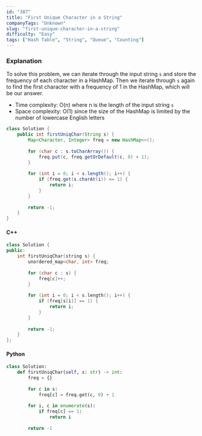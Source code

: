 ```yaml
---
id: "387"
title: "First Unique Character in a String"
companyTags: "Unknown"
slug: "first-unique-character-in-a-string"
difficulty: "Easy"
tags: ["Hash Table", "String", "Queue", "Counting"]
---
```


### Explanation

To solve this problem, we can iterate through the input string `s` and store the frequency of each character in a HashMap. Then we iterate through `s` again to find the first character with a frequency of 1 in the HashMap, which will be our answer.

- Time complexity: O(n) where n is the length of the input string `s`
- Space complexity: O(1) since the size of the HashMap is limited by the number of lowercase English letters

```java
class Solution {
    public int firstUniqChar(String s) {
        Map<Character, Integer> freq = new HashMap<>();
        
        for (char c : s.toCharArray()) {
            freq.put(c, freq.getOrDefault(c, 0) + 1);
        }
        
        for (int i = 0; i < s.length(); i++) {
            if (freq.get(s.charAt(i)) == 1) {
                return i;
            }
        }
        
        return -1;
    }
}
```

#### C++
```cpp
class Solution {
public:
    int firstUniqChar(string s) {
        unordered_map<char, int> freq;
        
        for (char c : s) {
            freq[c]++;
        }
        
        for (int i = 0; i < s.length(); i++) {
            if (freq[s[i]] == 1) {
                return i;
            }
        }
        
        return -1;
    }
};
```

#### Python
```python
class Solution:
    def firstUniqChar(self, s: str) -> int:
        freq = {}
        
        for c in s:
            freq[c] = freq.get(c, 0) + 1
        
        for i, c in enumerate(s):
            if freq[c] == 1:
                return i
        
        return -1
```